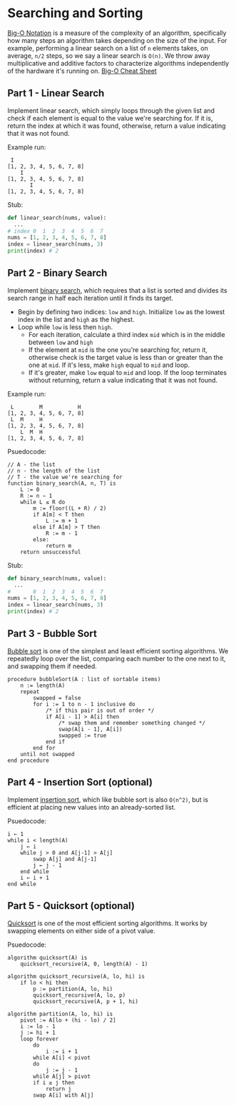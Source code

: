 



# Searching and Sorting


[Big-O Notation](https://en.wikipedia.org/wiki/Big_O_notation) is a measure of the complexity of an algorithm, specifically how many steps an algorithm takes depending on the size of the input. For example, performing a linear search on a list of `n` elements takes, on average, `n/2` steps, so we say a linear search is `O(n)`. We throw away multiplicative and additive factors to characterize algorithms independently of the hardware it's running on. [Big-O Cheat Sheet](https://www.bigocheatsheet.com/)

## Part 1 - Linear Search

Implement linear search, which simply loops through the given list and check if each element is equal to the value we're searching for. If it is, return the index at which it was found, otherwise, return a value indicating that it was not found.

Example run:
```
 I
[1, 2, 3, 4, 5, 6, 7, 8]
    I
[1, 2, 3, 4, 5, 6, 7, 8]
       I
[1, 2, 3, 4, 5, 6, 7, 8]
```

Stub:
```python
def linear_search(nums, value):
  ...
# index 0  1  2  3  4  5  6  7
nums = [1, 2, 3, 4, 5, 6, 7, 8]
index = linear_search(nums, 3)
print(index) # 2
```

## Part 2 - Binary Search

Implement [binary search](https://en.wikipedia.org/wiki/Binary_search_algorithm), which requires that a list is sorted and divides its search range in half each iteration until it finds its target.
- Begin by defining two indices: `low` and `high`. Initialize `low` as the lowest index in the list and `high` as the highest.
- Loop while `low` is less then `high`.
  - For each iteration, calculate a third index `mid` which is in the middle between `low` and `high`
  - If the element at `mid` is the one you're searching for, return it, otherwise check is the target value is less than or greater than the one at `mid`. If it's less, make `high` equal to `mid` and loop.
  - If it's greater, make `low` equal to `mid` and loop. If the loop terminates without returning, return a value indicating that it was not found.

Example run:
```
 L        M           H
[1, 2, 3, 4, 5, 6, 7, 8]
 L  M     H
[1, 2, 3, 4, 5, 6, 7, 8]
    L  M  H
[1, 2, 3, 4, 5, 6, 7, 8]
```

Psuedocode:
```
// A - the list
// n - the length of the list
// T - the value we're searching for
function binary_search(A, n, T) is
    L := 0
    R := n − 1
    while L ≤ R do
        m := floor((L + R) / 2)
        if A[m] < T then
            L := m + 1
        else if A[m] > T then
            R := m - 1
        else:
            return m
    return unsuccessful
```

Stub:
```python
def binary_search(nums, value):
  ...
#       0  1  2  3  4  5  6  7
nums = [1, 2, 3, 4, 5, 6, 7, 8]
index = linear_search(nums, 3)
print(index) # 2
```



## Part 3 - Bubble Sort

[Bubble sort](https://en.wikipedia.org/wiki/Bubble_sort) is one of the simplest and least efficient sorting algorithms. We repeatedly loop over the list, comparing each number to the one next to it, and swapping them if needed.

```
procedure bubbleSort(A : list of sortable items)
    n := length(A)
    repeat
        swapped = false
        for i := 1 to n - 1 inclusive do
            /* if this pair is out of order */
            if A[i - 1] > A[i] then
                /* swap them and remember something changed */
                swap(A[i - 1], A[i])
                swapped := true
            end if
        end for
    until not swapped
end procedure
```

## Part 4 - Insertion Sort (optional)

Implement [insertion sort](https://en.wikipedia.org/wiki/Insertion_sort), which like bubble sort is also `O(n^2)`, but is efficient at placing new values into an already-sorted list.

Psuedocode:
```
i ← 1
while i < length(A)
    j ← i
    while j > 0 and A[j-1] > A[j]
        swap A[j] and A[j-1]
        j ← j - 1
    end while
    i ← i + 1
end while
```


## Part 5 - Quicksort (optional)

[Quicksort](https://en.wikipedia.org/wiki/Quicksort) is one of the most efficient sorting algorithms. It works by swapping elements on either side of a pivot value.

Psuedocode:
```
algorithm quicksort(A) is
    quicksort_recursive(A, 0, length(A) - 1)

algorithm quicksort_recursive(A, lo, hi) is
    if lo < hi then
        p := partition(A, lo, hi)
        quicksort_recursive(A, lo, p)
        quicksort_recursive(A, p + 1, hi)

algorithm partition(A, lo, hi) is
    pivot := A[lo + (hi - lo) / 2]
    i := lo - 1
    j := hi + 1
    loop forever
        do
            i := i + 1
        while A[i] < pivot
        do
            j := j - 1
        while A[j] > pivot
        if i ≥ j then
            return j
        swap A[i] with A[j]
```


